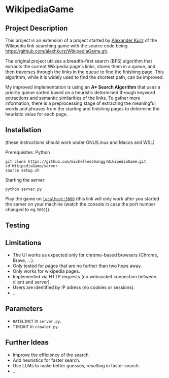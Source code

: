 # WikipediaGame

## Project Description
This project is an extension of a project started by [Alexander Kurz](https://github.com/alexhkurz) of the Wikipedia link searching game with the source code being https://github.com/alexhkurz/WikipediaGame.git.

The original project utilizes a breadth-first search (BFS) algorithm that extracts the current Wikipedia page's links, stores them in a queue, and then traverses through the links in the queue to find the finishing page. This algorithm, while it is widely used to find the shortest path, can be improved.

My improved implementation is using an **A\* Search Algorithm** that uses a priority queue sorted based on a heuristic determined through keyword extractions and semantic similarities of the links. To gather more information, there is a preprocessing stage of extracting the meaningful words and phrases from the starting and finishing pages to determine the heuristic value for each page.

## Installation

(these instructions should work under GNU/Linux and Macos and WSL)

Prerequisites: Python

```
git clone https://github.com/michelleezhangg/WikipediaGame.git
cd WikipediaGame/server
source setup.sh
```

Starting the server:

```
python server.py
```

Play the game on [`localhost:5000`](http://127.0.0.1:5000/) (this link will only work after you started the server on your machine (watch the console in case the port number changed to eg `5001`)).

## Testing

## Limitations

- The UI works as expected only for chrome-based browsers (Chrome, Brave, ...).
- Only tested for pages that are no further than two hops away. 
- Only works for wikipedia pages.
- Implemented via HTTP requests (no websocket connection between client and server).
- Users are identified by IP adress (no cookies or sessions).
- ...

## Parameters

- `RATELIMIT` in `server.py`.
- `TIMEOUT` in `crawler.py`.

## Further Ideas

- Improve the efficiency of the search.
- Add heuristics for faster search.
- Use LLMs to make better guesses, resulting in faster search.
- ...